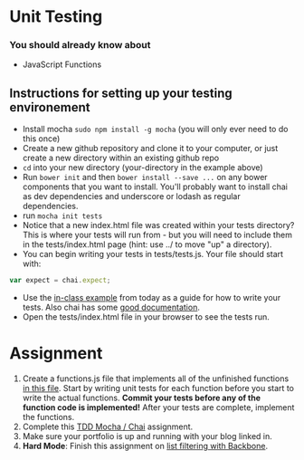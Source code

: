 # Unit Testing

### You should already know about
* JavaScript Functions

## Instructions for setting up your testing environement
- Install mocha `sudo npm install -g mocha` (you will only ever need to do this once)
- Create a new github repository and clone it to your computer, or just create a new directory within an existing github repo
- `cd` into your new directory (your-directory in the example above)
- Run `bower init` and then `bower install --save ...` on any bower components that you want to install. You'll probably want to install chai as dev dependencies and underscore or lodash as regular dependencies.
- run `mocha init tests`
- Notice that a new index.html file was created within your tests directory? This is where your tests will run from - but you will need to include them in the tests/index.html page (hint: use ../ to move "up" a directory).
- You can begin writing your tests in tests/tests.js. Your file should start with:
```js
var expect = chai.expect;
```
- Use the [in-class example](/day-22/in-class/unit-testing-intro) from today as a guide for how to write your tests. Also chai has some [good documentation](http://chaijs.com/api/bdd/).
- Open the tests/index.html file in your browser to see the tests run.


# Assignment
1. Create a functions.js file that implements all of the unfinished functions [in this file](https://github.com/theironyard/js-assignments/blob/master/js-functions-practice/exercises-1.js). Start by writing unit tests for each function before you start to write the actual functions. **Commit your tests before any of the function code is implemented!** After your tests are complete, implement the functions.
2. Complete this [TDD Mocha / Chai](https://github.com/theironyard/js-assignments/tree/master/tdd-mocha-chai-1) assignment.
3. Make sure your portfolio is up and running with your blog linked in.
4. **Hard Mode**: Finish this assignment on [list filtering with Backbone](https://github.com/theironyard/js-assignments/tree/master/list-filtering-backbone-view).